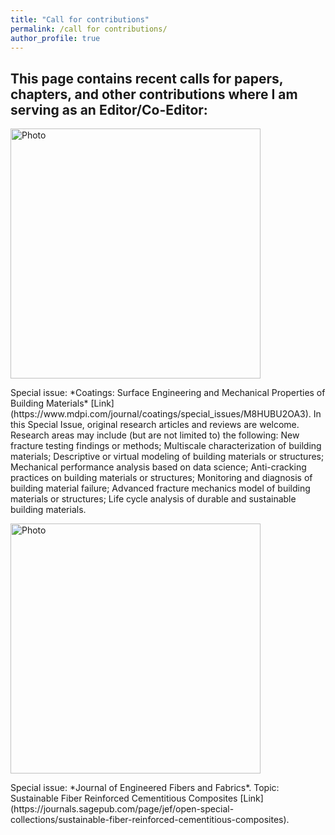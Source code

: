 ```yaml
---
title: "Call for contributions"
permalink: /call for contributions/
author_profile: true
---
```



## This page contains recent calls for papers, chapters, and other contributions where I am serving as an Editor/Co-Editor:
<p align="left">
  <img src="https://liaiusc.github.io/images/UAM.jpg?raw=true" alt="Photo" style="width: 400px;"/> 
</p> 
Special issue: *Coatings: Surface Engineering and Mechanical Properties of Building Materials* [Link](https://www.mdpi.com/journal/coatings/special_issues/M8HUBU2OA3).
In this Special Issue, original research articles and reviews are welcome. Research areas may include (but are not limited to) the following:
New fracture testing findings or methods;
Multiscale characterization of building materials;
Descriptive or virtual modeling of building materials or structures;
Mechanical performance analysis based on data science;
Anti-cracking practices on building materials or structures;
Monitoring and diagnosis of building material failure;
Advanced fracture mechanics model of building materials or structures;
Life cycle analysis of durable and sustainable building materials.


<p align="left">
  <img src="https://liaiusc.github.io/images/UAM.jpg?raw=true" alt="Photo" style="width: 400px;"/> 
</p>
Special issue: *Journal of Engineered Fibers and Fabrics*. Topic: Sustainable Fiber Reinforced Cementitious Composites [Link](https://journals.sagepub.com/page/jef/open-special-collections/sustainable-fiber-reinforced-cementitious-composites).

